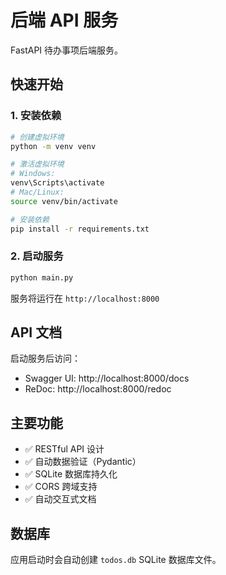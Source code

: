 # 后端 API 服务

FastAPI 待办事项后端服务。

## 快速开始

### 1. 安装依赖

```bash
# 创建虚拟环境
python -m venv venv

# 激活虚拟环境
# Windows:
venv\Scripts\activate
# Mac/Linux:
source venv/bin/activate

# 安装依赖
pip install -r requirements.txt
```

### 2. 启动服务

```bash
python main.py
```

服务将运行在 `http://localhost:8000`

## API 文档

启动服务后访问：
- Swagger UI: http://localhost:8000/docs
- ReDoc: http://localhost:8000/redoc

## 主要功能

- ✅ RESTful API 设计
- ✅ 自动数据验证（Pydantic）
- ✅ SQLite 数据库持久化
- ✅ CORS 跨域支持
- ✅ 自动交互式文档

## 数据库

应用启动时会自动创建 `todos.db` SQLite 数据库文件。

